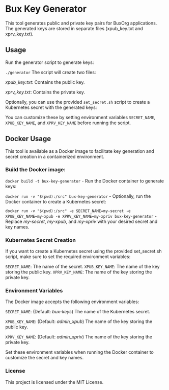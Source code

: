 # Bux Key Generator
This tool generates public and private key pairs for BuxOrg applications. The generated keys are stored in separate files (xpub_key.txt and xprv_key.txt).

## Usage
Run the generator script to generate keys:

`./generator`
The script will create two files:

_xpub_key.txt_: Contains the public key.

_xprv_key.txt_: Contains the private key.


Optionally, you can use the provided `set_secret.sh` script to create a Kubernetes secret with the generated keys:

You can customize these by setting environment variables `SECRET_NAME`, `XPUB_KEY_NAME`, and `XPRV_KEY_NAME` before running the script.

## Docker Usage
This tool is available as a Docker image to facilitate key generation and secret creation in a containerized environment.

### Build the Docker image:

`docker build -t bux-key-generator` -
Run the Docker container to generate keys:

`docker run -v "$(pwd):/src" bux-key-generator` -
Optionally, run the Docker container to create a Kubernetes secret:

`docker run -v "$(pwd):/src" -e SECRET_NAME=my-secret -e XPUB_KEY_NAME=my-xpub -e XPRV_KEY_NAME=my-xpriv bux-key-generator` -
Replace _my-secret_, _my-xpub_, and _my-xpriv_ with your desired secret and key names.

### Kubernetes Secret Creation
If you want to create a Kubernetes secret using the provided set_secret.sh script, make sure to set the required environment variables:

`SECRET_NAME`: The name of the secret.
`XPUB_KEY_NAME`: The name of the key storing the public key.
`XPRV_KEY_NAME`: The name of the key storing the private key.

### Environment Variables
The Docker image accepts the following environment variables:

`SECRET_NAME`: (Default: _bux-keys_) The name of the Kubernetes secret.

`XPUB_KEY_NAME`: (Default: _admin_xpub_) The name of the key storing the public key.

`XPRV_KEY_NAME`: (Default: _admin_xpriv_) The name of the key storing the private key.

Set these environment variables when running the Docker container to customize the secret and key names.


### License
This project is licensed under the MIT License.
